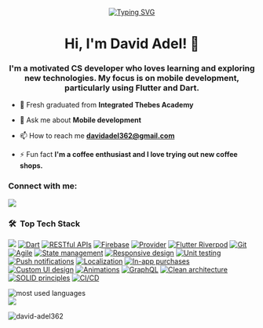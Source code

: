 <!-- Typing SVG by DenverCoder1 - https://github.com/DenverCoder1/readme-typing-svg -->
<p align="center">
 <a align="center" href="https://git.io/typing-svg"><img src="https://readme-typing-svg.demolab.com?font=Fira+Code&pause=1000&width=435&lines=Flutter+Mobile+Developer;Motivated+CS+Developer" alt="Typing SVG" /></a>
</p> 

<h1 align="center">Hi, I'm David Adel! 👋</h1>
<h3 align="center">I'm a motivated CS developer who loves learning and exploring new technologies. My focus is on mobile development, particularly using Flutter and Dart.</h3>

- 🔭 Fresh graduated from **Integrated Thebes Academy**

- 💬 Ask me about **Mobile development**

- 📫 How to reach me **davidadel362@gmail.com**

- ⚡ Fun fact **I'm a coffee enthusiast and I love trying out new coffee shops.**

<h3 align="left">Connect with me:</h3>
<p align="left">
<a href="https://linkedin.com/in/david-adel-b467431b8" target="_blank"><img src="https://img.shields.io/badge/David%20Adel-LinkedIn%20Profile-blue?style=flat&logo=appveyor"/></a>



### 🛠 &nbsp;Top Tech Stack

<p>
  <a href="https://flutter.dev/"><img src="https://img.shields.io/badge/-Flutter-02569B?style=flat-square&logo=Flutter&logoColor=white"  /></a> 
  <a href="https://dart.dev/"><img alt="Dart" src="https://img.shields.io/badge/-Dart-0175C2?style=flat-square&logo=Dart&logoColor=white" /></a>
  <a href="https://elasticemail.com/email-api?gad_source=1&gclid=CjwKCAjwnqK1BhBvEiwAi7o0X9CqGYmVHYzTt7Ft85Nb0KV72bfbujoiKmgEV1eVg0GKFvx3Yo9daBoCoMYQAvD_BwE"><img alt="RESTful APIs" src="https://img.shields.io/badge/-RESTful%20APIs-009688?style=flat-square" /></a>
  <a href="https://firebase.google.com/"><img alt="Firebase" src="https://img.shields.io/badge/-Firebase-FFCA28?style=flat-square&logo=Firebase&logoColor=black" /></a>
  <a href="https://pub.dev/packages/provider"><img alt="Provider" src="https://img.shields.io/badge/-Provider-03A9F4?style=flat-square" /></a>
  <a href="https://riverpod.dev/"><img alt="Flutter Riverpod" src="https://img.shields.io/badge/-Flutter%20Riverpod-03A9F4?style=flat-square" /></a>
  <a href="https://git-scm.com/"><img alt="Git" src="https://img.shields.io/badge/-Git-F05032?style=flat-square&logo=Git&logoColor=white" /></a>
  <a href="https://coda.io/product/integrations/jira?utm_medium=paid&utm_source=google&utm_campaign=17400847121&utm_content=641015779142_c_&utm_term=agile%20project%20management&campaign_id=17400847121&ad_group_id=137901396152&ad_id=641015779142&gad_source=1&gclid=CjwKCAjwnqK1BhBvEiwAi7o0XwiZzONHBSgxCaeu8hZBTNR2ycJRicEiX6WWDNoIQgyCmKnI3Vi8fhoCSX8QAvD_BwE"><img alt="Agile" src="https://img.shields.io/badge/-Agile-546E7A?style=flat-square" /></a>
  <a href="https://docs.flutter.dev/data-and-backend/state-mgmt/intro"><img alt="State management" src="https://img.shields.io/badge/-State%20management-1D1D1D?style=flat-square" /></a>
  <a href="https://www.google.com/search?q=Responsive+design&sca_esv=ac57164e41e9010e&sca_upv=1&sxsrf=ADLYWIIuqFzWzpt4Y27YHVThxT2xpSalXA%3A1722346250089&ei=CuuoZuyKBcuA9u8P3uGdqAo&ved=0ahUKEwjst6rj786HAxVLgP0HHd5wB6UQ4dUDCBA&uact=5&oq=Responsive+design&gs_lp=Egxnd3Mtd2l6LXNlcnAiEVJlc3BvbnNpdmUgZGVzaWduMgsQABiABBiRAhiKBTILEAAYgAQYkQIYigUyBRAAGIAEMgUQABiABDIFEAAYgAQyBRAAGIAEMgUQABiABDIFEAAYgAQyBRAAGIAEMgUQABiABEimEVCeClieCnABeAGQAQCYAb0BoAG9AaoBAzAuMbgBA8gBAPgBAfgBApgCAqACzgGoAhTCAgcQIxgnGOoCwgITEAAYgAQYQxi0AhiKBRjqAtgBAZgDDLoGBggBEAEYAZIHAzEuMaAHpgU&sclient=gws-wiz-serp"><img alt="Responsive design" src="https://img.shields.io/badge/-Responsive%20design-795548?style=flat-square" /></a>
  <a href="https://www.google.com/search?q=Unit+testing&sca_esv=ac57164e41e9010e&sca_upv=1&sxsrf=ADLYWII9VEx0rSNaVRXKVykGetrcIZtnUg%3A1722346298791&ei=OuuoZuT2L_D87_UP4sSloQE&ved=0ahUKEwjk-8b6786HAxVw_rsIHWJiKRQQ4dUDCBA&uact=5&oq=Unit+testing&gs_lp=Egxnd3Mtd2l6LXNlcnAiDFVuaXQgdGVzdGluZzILEAAYgAQYkQIYigUyCxAAGIAEGJECGIoFMgsQABiABBiRAhiKBTILEAAYgAQYkQIYigUyBRAAGIAEMgUQABiABDIFEAAYgAQyBRAAGIAEMggQABiABBjLATIFEAAYgARI-A5Q5wlY5wlwAXgBkAEAmAHMAaABzAGqAQMyLTG4AQPIAQD4AQH4AQKYAgKgAt4BqAIUwgIHECMYJxjqAsICExAAGIAEGEMYtAIYigUY6gLYAQHCAhMQLhiABBhDGLQCGIoFGOoC2AEBmAMNugYGCAEQARgBkgcFMS4wLjGgB5IF&sclient=gws-wiz-serp"><img alt="Unit testing" src="https://img.shields.io/badge/-Unit%20testing-9C27B0?style=flat-square" /></a>
  <a href="https://www.google.com/search?q=Push+notifications&sca_esv=ac57164e41e9010e&sca_upv=1&sxsrf=ADLYWILHI5Ktgao_DGaLCat5lfn0AmKXVw%3A1722346378440&ei=iuuoZrS1Gr7t7_UPuruTiAE&ved=0ahUKEwi0osSg8M6HAxW-9rsIHbrdBBEQ4dUDCBA&uact=5&oq=Push+notifications&gs_lp=Egxnd3Mtd2l6LXNlcnAiElB1c2ggbm90aWZpY2F0aW9uczIFEAAYgAQyBRAAGIAEMgUQABiABDIFEAAYgAQyBRAAGIAEMgUQABiABDIFEAAYgAQyBRAAGIAEMgUQABiABDIFEAAYgARI2BFQngpYngpwAXgBkAEAmAHeAaAB3gGqAQMyLTG4AQPIAQD4AQH4AQKYAgKgAu8BqAIUwgIHECMYJxjqAsICExAAGIAEGEMYtAIYigUY6gLYAQGYAwy6BgYIARABGAGSBwUxLjAuMaAHsAU&sclient=gws-wiz-serp"><img alt="Push notifications" src="https://img.shields.io/badge/-Push%20notifications-607D8B?style=flat-square" /></a>
  <a href=""><img alt="Localization" src="https://img.shields.io/badge/-Localization-795548?style=flat-square" /></a>
  <a href=""><img alt="In-app purchases" src="https://img.shields.io/badge/-In--app%20purchases-2196F3?style=flat-square" /></a>
  <a href=""><img alt="Custom UI design" src="https://img.shields.io/badge/-Custom%20UI%20design-1E88E5?style=flat-square" /></a>
  <a href=""><img alt="Animations" src="https://img.shields.io/badge/-Animations-FF9800?style=flat-square" /></a>
  <a href=""><img alt="GraphQL" src="https://img.shields.io/badge/-GraphQL-E10098?style=flat-square" /></a>
  <a href=""><img alt="Clean architecture" src="https://img.shields.io/badge/-Clean%20architecture-212121?style=flat-square" /></a>
  <a href=""><img alt="SOLID principles" src="https://img.shields.io/badge/-SOLID%20principles-212121?style=flat-square" /></a>
  <a href=""><img alt="CI/CD" src="https://img.shields.io/badge/-CI/CD-1976D2?style=flat-square" /></a>
</p>

<img align="left" src="https://github-readme-stats.vercel.app/api/top-langs?username=DavidAdelSabet&show_icons=true&locale=en&layout=compact&theme=radical" alt="most used languages" />
<br>
<a href="https://komarev.com/ghpvc/?username=DavidAdelSabet&style=for-the-badge">
    <img src="https://komarev.com/ghpvc/?username=DavidAdelSabet&style=for-the-badge">
</a>

<p><img align="center" src="https://github-readme-stats.vercel.app/api/top-langs?username=david-adel362&show_icons=true&locale=en&layout=compact" alt="david-adel362" /></p>
